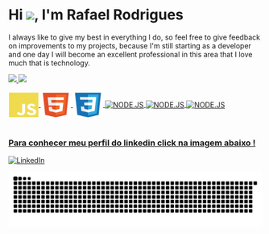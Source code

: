 
<h1 align="left">Hi <img src="https://raw.githubusercontent.com/kaueMarques/kaueMarques/master/hi.gif" height="30px">, I'm Rafael Rodrigues</h1>

<p>I always like to give my best in everything I do, so feel free to give feedback on improvements to my projects, because I'm still starting as a developer and one day I will become an excellent professional in this area that I love much that is technology.</p>

<div>
  <a href="https://github.com/rafael-rodrigues01">
  <img height="180em" src="https://github-readme-stats.vercel.app/api?username=rafael-rodrigues01&show_icons=true&theme=tokyonight&include_all_commits=true&count_private=true"/>
  <img height="180em" src="https://github-readme-stats.vercel.app/api/top-langs/?username=rafael-rodrigues01&layout=compact&langs_count=6&theme=tokyonight"/>
</div>
<div style="display: inline_block"><br>
  <img align="center" alt="JS" height="50" width="60" src="https://raw.githubusercontent.com/devicons/devicon/master/icons/javascript/javascript-plain.svg">
  <img align="center" alt="HTML" height="50" width="60" src="https://raw.githubusercontent.com/devicons/devicon/master/icons/html5/html5-original.svg">
  <img align="center" alt="CSS" height="50" width="60" src="https://raw.githubusercontent.com/devicons/devicon/master/icons/css3/css3-original.svg">
  <img align="center" alt="NODE.JS" height="50" width="60" src="https://cdn.jsdelivr.net/gh/devicons/devicon/icons/react/react-original.svg" />
  <img align="center" alt="NODE.JS" height="50" width="60" src="https://cdn.jsdelivr.net/gh/devicons/devicon/icons/nodejs/nodejs-original.svg" />
  <img align="center" alt="NODE.JS" src="https://img.shields.io/badge/Express.js-404D59?style=for-the-badge" />
  
  
  
          
</div>
 
 <br>
 
  ### Para conhecer meu perfil do linkedin click na imagem abaixo !
 
<div> 
 
[![LinkedIn](https://img.shields.io/badge/-LinkedIn-%230077B5?style=for-the-badge&logo=linkedin&logoColor=white)](https://linkedin.com/in/rafaelrodriguesdev)
 
 
  ![Snake animation](https://github.com/rafael-rodrigues01/rafael-rodrigues01/blob/output/github-contribution-grid-snake.svg)

</div>
